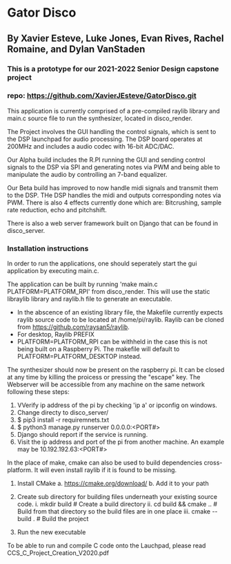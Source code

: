 # Gator Disco
## By Xavier Esteve, Luke Jones, Evan Rives, Rachel Romaine, and Dylan VanStaden
### This is a **prototype** for our 2021-2022 Senior Design capstone project
### repo: https://github.com/XavierJEsteve/GatorDisco.git

This application is currently comprised of a pre-compiled raylib library and main.c source file to run the synthesizer, located in disco_render.

The Project involves the GUI handling the control signals, which is sent to the DSP launchpad for audio processing. The DSP board operates at 200MHz and includes a audio codec with 16-bit ADC/DAC. 

Our Alpha build includes the R.PI running the GUI and sending control signals to the DSP via SPI and generating notes via PWM and being able to manipulate the audio by controlling an 7-band equalizer.

Our Beta build has improved to now handle midi signals and transmit them to the DSP. THe DSP handles the midi and outputs corresponding notes via PWM. There is also 4 effects currently done which are: Bitcrushing, sample rate reduction, echo and pitchshift.

There is also a web server framework built on Django that can be found in disco_server.

### Installation instructions
In order to run the applications, one should seperately start the gui application by executing main.c.

The application can be built by running 'make main.c PLATFORM=PLATFORM_RPI' from disco_render. This will use the static libraylib library and raylib.h file to generate an executable.
* In the abscence of an existing library file, the Makefile currently expects raylib source code to be located at /home/pi/raylib. Raylib can be cloned from https://github.com/raysan5/raylib.
*  For desktop, Raylib PREFIX
* PLATFORM=PLATFORM_RPI can be withheld in the case this is not being built on a Raspberry Pi. The makefile will default to PLATFORM=PLATFORM_DESKTOP instead.
 


The synthesizer should now be present on the raspberry pi. It can be closed at any time by killing the proicess or pressing the "escape" key.
The Webserver will be accessible from any machine on the same network following these steps:
1. VVerify ip address of the pi by checking 'ip a' or ipconfig on windows.
2. Change directy to disco_server/
3. $ pip3 install -r requiremnets.txt
4. $ python3 manage.py runserver 0.0.0.0:<PORT#> 
6. Django should report if the service is running.
7. Visit the ip address and port of the pi from another machine. An example may be 10.192.192.63:<PORT#>

  
  
In the place of make, cmake can also be used to build dependencies cross-platform. It will even install raylib if it is found to be missing.
1.	Install CMake
  a.	https://cmake.org/download/
  b.	Add it to your path

2.	Create sub directory for building files underneath your existing source code. 
  i.	mkdir build # Create a build directory
  ii.	cd build && cmake .. # Build from that directory so the build files are in one place
  iii.	cmake --build . # Build the project
4.	Run the new executable

To be able to run and compile C code onto the Lauchpad, please read CCS_C_Project_Creation_V2020.pdf
